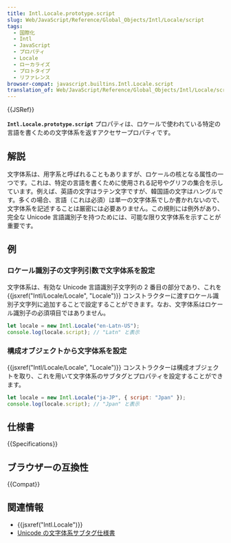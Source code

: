 ```yaml
---
title: Intl.Locale.prototype.script
slug: Web/JavaScript/Reference/Global_Objects/Intl/Locale/script
tags:
  - 国際化
  - Intl
  - JavaScript
  - プロパティ
  - Locale
  - ローカライズ
  - プロトタイプ
  - リファレンス
browser-compat: javascript.builtins.Intl.Locale.script
translation_of: Web/JavaScript/Reference/Global_Objects/Intl/Locale/script
---
```

{{JSRef}}

**`Intl.Locale.prototype.script`** プロパティは、ロケールで使われている特定の言語を書くための文字体系を返すアクセサープロパティです。

## 解説

文字体系は、用字系と呼ばれることもありますが、ロケールの核となる属性の一つです。これは、特定の言語を書くために使用される記号やグリフの集合を示しています。例えば、英語の文字はラテン文字ですが、韓国語の文字はハングルです。多くの場合、言語（これは必須）は単一の文字体系でしか書かれないので、文字体系を記述することは厳密には必要ありません。この規則には例外があり、完全な Unicode 言語識別子を持つためには、可能な限り文字体系を示すことが重要です。

## 例

### ロケール識別子の文字列引数で文字体系を設定

文字体系は、有効な Unicode 言語識別子文字列の 2 番目の部分であり、これを {{jsxref("Intl/Locale/Locale", "Locale")}} コンストラクターに渡すロケール識別子文字列に追加することで設定することができます。なお、文字体系はロケール識別子の必須項目ではありません。

```js
let locale = new Intl.Locale("en-Latn-US");
console.log(locale.script); // "Latn" と表示
```

### 構成オブジェクトから文字体系を設定

{{jsxref("Intl/Locale/Locale", "Locale")}} コンストラクターは構成オブジェクトを取り、これを用いて文字体系のサブタグとプロパティを設定することができます。

```js
let locale = new Intl.Locale("ja-JP", { script: "Jpan" });
console.log(locale.script); // "Jpan" と表示
```

## 仕様書

{{Specifications}}

## ブラウザーの互換性

{{Compat}}

## 関連情報

- {{jsxref("Intl.Locale")}}
- [Unicode の文字体系サブタグ仕様書](https://www.unicode.org/reports/tr35/#unicode_script_subtag_validity)
